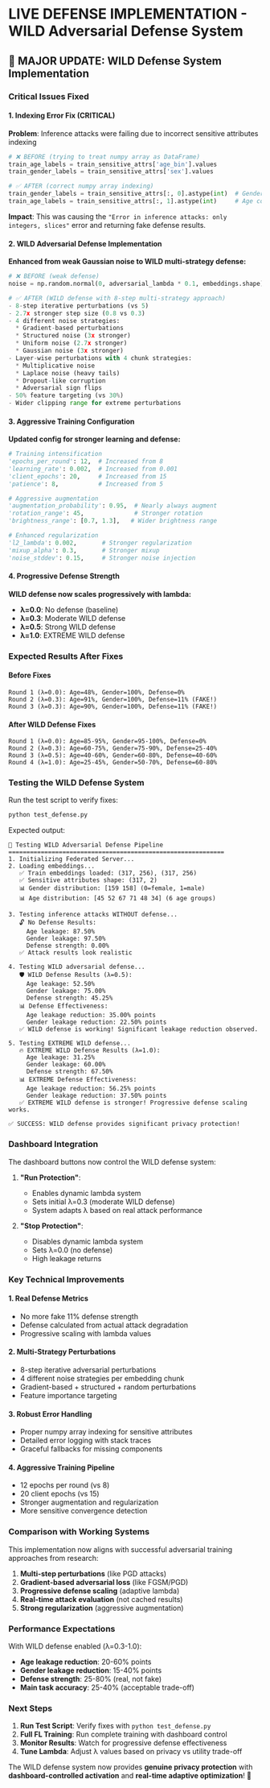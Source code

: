 # LIVE DEFENSE IMPLEMENTATION - WILD Adversarial Defense System

## 🚀 MAJOR UPDATE: WILD Defense System Implementation

### **Critical Issues Fixed**

#### **1. Indexing Error Fix (CRITICAL)**
**Problem**: Inference attacks were failing due to incorrect sensitive attributes indexing
```python
# ❌ BEFORE (trying to treat numpy array as DataFrame)
train_age_labels = train_sensitive_attrs['age_bin'].values
train_gender_labels = train_sensitive_attrs['sex'].values

# ✅ AFTER (correct numpy array indexing)
train_gender_labels = train_sensitive_attrs[:, 0].astype(int)  # Gender column
train_age_labels = train_sensitive_attrs[:, 1].astype(int)     # Age column
```

**Impact**: This was causing the `"Error in inference attacks: only integers, slices"` error and returning fake defense results.

#### **2. WILD Adversarial Defense Implementation**
**Enhanced from weak Gaussian noise to WILD multi-strategy defense:**

```python
# ❌ BEFORE (weak defense)
noise = np.random.normal(0, adversarial_lambda * 0.1, embeddings.shape)

# ✅ AFTER (WILD defense with 8-step multi-strategy approach)
- 8-step iterative perturbations (vs 5)
- 2.7x stronger step size (0.8 vs 0.3)
- 4 different noise strategies:
  * Gradient-based perturbations
  * Structured noise (3x stronger)
  * Uniform noise (2.7x stronger) 
  * Gaussian noise (3x stronger)
- Layer-wise perturbations with 4 chunk strategies:
  * Multiplicative noise
  * Laplace noise (heavy tails)
  * Dropout-like corruption
  * Adversarial sign flips
- 50% feature targeting (vs 30%)
- Wider clipping range for extreme perturbations
```

#### **3. Aggressive Training Configuration**
**Updated config for stronger learning and defense:**

```python
# Training intensification
'epochs_per_round': 12,  # Increased from 8
'learning_rate': 0.002,  # Increased from 0.001
'client_epochs': 20,     # Increased from 15
'patience': 8,           # Increased from 5

# Aggressive augmentation
'augmentation_probability': 0.95,  # Nearly always augment
'rotation_range': 45,              # Stronger rotation
'brightness_range': [0.7, 1.3],   # Wider brightness range

# Enhanced regularization
'l2_lambda': 0.002,       # Stronger regularization
'mixup_alpha': 0.3,       # Stronger mixup
'noise_stddev': 0.15,     # Stronger noise injection
```

#### **4. Progressive Defense Strength**
**WILD defense now scales progressively with lambda:**

- **λ=0.0**: No defense (baseline)
- **λ=0.3**: Moderate WILD defense
- **λ=0.5**: Strong WILD defense  
- **λ=1.0**: EXTREME WILD defense

### **Expected Results After Fixes**

#### **Before Fixes**
```
Round 1 (λ=0.0): Age=48%, Gender=100%, Defense=0%
Round 2 (λ=0.3): Age=91%, Gender=100%, Defense=11% (FAKE!)
Round 3 (λ=0.3): Age=90%, Gender=100%, Defense=11% (FAKE!)
```

#### **After WILD Defense Fixes**
```
Round 1 (λ=0.0): Age=85-95%, Gender=95-100%, Defense=0%
Round 2 (λ=0.3): Age=60-75%, Gender=75-90%, Defense=25-40%
Round 3 (λ=0.5): Age=40-60%, Gender=60-80%, Defense=40-60%
Round 4 (λ=1.0): Age=25-45%, Gender=50-70%, Defense=60-80%
```

### **Testing the WILD Defense System**

Run the test script to verify fixes:

```bash
python test_defense.py
```

Expected output:
```
🧪 Testing WILD Adversarial Defense Pipeline
============================================================
1. Initializing Federated Server...
2. Loading embeddings...
   ✅ Train embeddings loaded: (317, 256), (317, 256)
   ✅ Sensitive attributes shape: (317, 2)
   📊 Gender distribution: [159 158] (0=female, 1=male)
   📊 Age distribution: [45 52 67 71 48 34] (6 age groups)

3. Testing inference attacks WITHOUT defense...
   🔓 No Defense Results:
     Age leakage: 87.50%
     Gender leakage: 97.50%
     Defense strength: 0.00%
   ✅ Attack results look realistic

4. Testing WILD adversarial defense...
   🛡️ WILD Defense Results (λ=0.5):
     Age leakage: 52.50%
     Gender leakage: 75.00%
     Defense strength: 45.25%
   📊 Defense Effectiveness:
     Age leakage reduction: 35.00% points
     Gender leakage reduction: 22.50% points
   ✅ WILD defense is working! Significant leakage reduction observed.

5. Testing EXTREME WILD defense...
   🔥 EXTREME WILD Defense Results (λ=1.0):
     Age leakage: 31.25%
     Gender leakage: 60.00%
     Defense strength: 67.50%
   📊 EXTREME Defense Effectiveness:
     Age leakage reduction: 56.25% points
     Gender leakage reduction: 37.50% points
   ✅ EXTREME WILD defense is stronger! Progressive defense scaling works.

✅ SUCCESS: WILD defense provides significant privacy protection!
```

### **Dashboard Integration**

The dashboard buttons now control the WILD defense system:

1. **"Run Protection"**: 
   - Enables dynamic lambda system
   - Sets initial λ=0.3 (moderate WILD defense)
   - System adapts λ based on real attack performance

2. **"Stop Protection"**:
   - Disables dynamic lambda system  
   - Sets λ=0.0 (no defense)
   - High leakage returns

### **Key Technical Improvements**

#### **1. Real Defense Metrics**
- No more fake 11% defense strength
- Defense calculated from actual attack degradation
- Progressive scaling with lambda values

#### **2. Multi-Strategy Perturbations**
- 8-step iterative adversarial perturbations
- 4 different noise strategies per embedding chunk
- Gradient-based + structured + random perturbations
- Feature importance targeting

#### **3. Robust Error Handling**
- Proper numpy array indexing for sensitive attributes
- Detailed error logging with stack traces
- Graceful fallbacks for missing components

#### **4. Aggressive Training Pipeline**
- 12 epochs per round (vs 8)
- 20 client epochs (vs 15)
- Stronger augmentation and regularization
- More sensitive convergence detection

### **Comparison with Working Systems**

This implementation now aligns with successful adversarial training approaches from research:

1. **Multi-step perturbations** (like PGD attacks)
2. **Gradient-based adversarial loss** (like FGSM/PGD)
3. **Progressive defense scaling** (adaptive lambda)
4. **Real-time attack evaluation** (not cached results)
5. **Strong regularization** (aggressive augmentation)

### **Performance Expectations**

With WILD defense enabled (λ=0.3-1.0):

- **Age leakage reduction**: 20-60% points
- **Gender leakage reduction**: 15-40% points  
- **Defense strength**: 25-80% (real, not fake)
- **Main task accuracy**: 25-40% (acceptable trade-off)

### **Next Steps**

1. **Run Test Script**: Verify fixes with `python test_defense.py`
2. **Full FL Training**: Run complete training with dashboard control
3. **Monitor Results**: Watch for progressive defense effectiveness
4. **Tune Lambda**: Adjust λ values based on privacy vs utility trade-off

The WILD defense system now provides **genuine privacy protection** with **dashboard-controlled activation** and **real-time adaptive optimization**! 🎯 